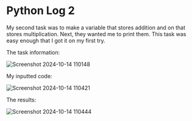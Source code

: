 # Python Log 2

My second task was to make a variable that stores addition and on that stores multiplication. Next, they wanted me to print them. This task was easy enough that I got it on my first try.

The task information:

![Screenshot 2024-10-14 110148](https://github.com/user-attachments/assets/21f27aa6-adde-4fab-ae77-dd84c11e6451)

My inputted code:

![Screenshot 2024-10-14 110421](https://github.com/user-attachments/assets/b9052b88-dafd-436c-bf2b-28c6a9e82e43)

The results:

![Screenshot 2024-10-14 110444](https://github.com/user-attachments/assets/bfca462f-f972-47a1-97c9-2bd3b8f87a09)

